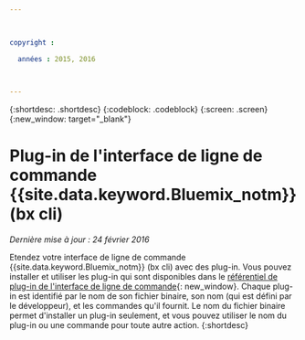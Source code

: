 ```yaml
---

 

copyright :

  années : 2015, 2016

 

---
```


{:shortdesc: .shortdesc}
{:codeblock: .codeblock}
{:screen: .screen}
{:new_window: target="_blank"}

# Plug-in de l'interface de ligne de commande {{site.data.keyword.Bluemix_notm}} (bx cli)

*Dernière mise à jour : 24 février 2016*

Etendez votre interface de ligne de commande {{site.data.keyword.Bluemix_notm}} (bx cli) avec des plug-in. Vous pouvez installer et utiliser
les plug-in qui sont disponibles dans le [référentiel de plug-in de l'interface de ligne de commande](http://plugins.ng.bluemix.net/){: new_window}. Chaque
plug-in est identifié par le nom de son fichier binaire, son nom (qui est défini par le développeur), et les commandes qu'il fournit. Le nom du fichier
binaire permet d'installer un plug-in seulement, et vous pouvez utiliser le nom du plug-in ou une commande pour toute autre action.
{:shortdesc}
